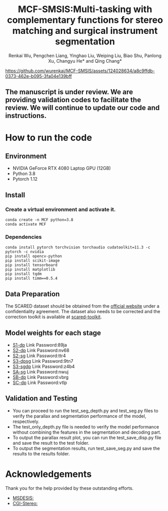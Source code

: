 <p align="center">
  <h1 align="center">MCF-SMSIS:Multi-tasking with complementary
functions for stereo matching and surgical
instrument segmentation</h1>
  <p align="center">
    Renkai Wu, Pengchen Liang, Yinghao Liu, Weiping Liu, 
    Biao Shu, Panlong Xu, Changyu He* and Qing Chang*
  </p>
</p>


https://github.com/wurenkai/MCF-SMSIS/assets/124028634/a8c9ffdb-0373-462e-b095-3fa04e139bff


## The manuscript is under review. We are providing validation codes to facilitate the review. We will continue to update our code and instructions.

# How to run the code

## Environment
* NVIDIA GeForce RTX 4080 Laptop GPU (12GB)
* Python 3.8
* Pytorch 1.12

## Install

### Create a virtual environment and activate it.

```
conda create -n MCF python=3.8
conda activate MCF
```
### Dependencies

```
conda install pytorch torchvision torchaudio cudatoolkit=11.3 -c pytorch -c nvidia
pip install opencv-python
pip install scikit-image
pip install tensorboard
pip install matplotlib 
pip install tqdm
pip install timm==0.5.4
```

## Data Preparation
The SCARED dataset should be obtained from the [official website](https://endovissub2019-scared.grand-challenge.org) under a confidentiality agreement. The dataset also needs to be corrected and the correction toolkit is available at [scared-toolkit](https://github.com/dimitrisPs/scared_toolkit).

## Model weights for each stage
* [S1-dp](https://pan.baidu.com/s/10pc3kzAjKox0-X3tAr09AQ) Link Password:89ja
* [S2-dp](https://pan.baidu.com/s/1tN-gPFF5vpsvA2nDUxkIiQ) Link Password:nv68
* [S2-sg](https://pan.baidu.com/s/1hsVqstrlpyKTrm7z9Z4AhQ) Link Password:ttr4
* [S3-dpsg](https://pan.baidu.com/s/14vDAdKWgtQ0yjMUQm7LwhQ) Link Password:9tn7
* [S3-sgdp](https://pan.baidu.com/s/1oHL0VyzA-Q5QwketT_BH6Q) Link Password:z4b4
* [SA-sg](https://pan.baidu.com/s/1MHDzuRN_aBYXBx8BOpBQKA) Link Password:nwuj
* [SB-dp](https://pan.baidu.com/s/1uf9lwODpyFqHwVjZSBI8OQ) Link Password:vbrg
* [SC-dp](https://pan.baidu.com/s/1n56244Umq3MVemcgQgBYQg) Link Password:vtlp



## Validation and Testing
* You can proceed to run the test_seg_depth.py and test_seg.py files to verify the parallax and segmentation performance of the model, respectively.
* The test_only_depth.py file is needed to verify the model performance without combining the features in the segmentation and decoding part.
* To output the parallax result plot, you can run the test_save_disp.py file and save the result to the test folder.
* To output the segmentation results, run test_save_seg.py and save the results to the results folder.



# Acknowledgements

Thank you for the help provided by these outstanding efforts.
* [MSDESIS:](https://github.com/dimitrisPs/msdesis)
* [CGI-Stereo:](https://github.com/gangweiX/CGI-Stereo)


